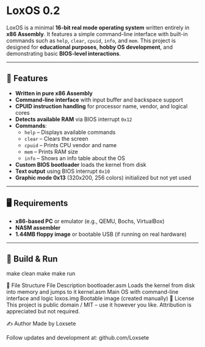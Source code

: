 
# LoxOS 0.2

LoxOS is a minimal **16-bit real mode operating system** written entirely in **x86 Assembly**. It features a simple command-line interface with built-in commands such as `help`, `clear`, `cpuid`, `info`, and `mem`. This project is designed for **educational purposes**, **hobby OS development**, and demonstrating basic **BIOS-level interactions**.

---

## 🔧 Features

- **Written in pure x86 Assembly**
- **Command-line interface** with input buffer and backspace support
- **CPUID instruction handling** for processor name, vendor, and logical cores
- **Detects available RAM** via BIOS interrupt `0x12`
- **Commands**:
  - `help` – Displays available commands
  - `clear` – Clears the screen
  - `cpuid` – Prints CPU vendor and name
  - `mem` – Prints RAM size
  - `info` – Shows an info table about the OS
- **Custom BIOS bootloader** loads the kernel from disk
- **Text output** using BIOS interrupt `0x10`
- **Graphic mode 0x13** (320x200, 256 colors) initialized but not yet used

---

## 🖥 Requirements

- **x86-based PC** or emulator (e.g., QEMU, Bochs, VirtualBox)
- **NASM assembler**
- **1.44MB floppy image** or bootable USB (if running on real hardware)

---

## 🧱 Build & Run
make clean
make
make run

📁 File Structure
File	Description
bootloader.asm	Loads the kernel from disk into memory and jumps to it
kernel.asm	Main OS with command-line interface and logic
loxos.img	Bootable image (created manually)
📜 License
This project is public domain / MIT – use it however you like. Attribution is appreciated but not required.

✍️ Author
Made by Loxsete

Follow updates and development at: github.com/Loxsete
